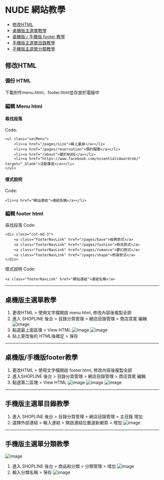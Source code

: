 # NUDE 網站教學

* [修改HTML](#修改HTML)
* [桌機版主選單教學](#桌機版主選單教學)
* [桌機版 / 手機版 footer 教學](#桌機版/手機版footer教學)
* [手機版主選單目錄教學](#手機版主選單目錄教學)
* [手機版主選單分類教學](#手機版主選單分類教學)

## 修改HTML
### 備份 HTML
下載附件menu.html、footer.html並存放於電腦中

### 編輯 Menu html
#### 尋找段落
Code:

	<ul class="secMenu">
		<li><a href="/pages/size">線上量身</a></li>
		<li><a href="/pages/reservation">預約服務</a></li>
		<li><a href="/about">關於NUDE</a></li>
		<li><a href="https://www.facebook.com/essentials4wardrob/" target="_blank">活動專區</a></li>
	</ul>

#### 樣式說明
Code:

	<li><a href="網站連結">連結名稱</a></li>

### 編輯 footer html
尋找段落
Code:

	<div class="col-md-3">
        <a class="footerNavLink" href="/pages/base">經典款式</a>
        <a class="footerNavLink" href="/pages/fashion">時尚款式</a>
        <a class="footerNavLink" href="/pages/romance">夢幻款式</a>
        <a class="footerNavLink" href="/pages/shape">修身款式</a>
    </div>

樣式說明
Code:

	<a class="footerNavLink" href="網站連結">連結名稱</a>

***

## 桌機版主選單教學
1. 更改HTML > 使用文字檔開啟 menu.html,  修改內容後複製全部
2. 進入 SHOPLINE 後台 > 目錄分頁管理 > 網店目錄管理 > 商店頁尾 編輯
![image](https://github.com/hsinhuachen/nude_shopline/blob/master/teach/01.png)
3. 點選最上面區塊 > View HTML 
![image](https://github.com/hsinhuachen/nude_shopline/blob/master/teach/02.png)
![image](https://github.com/hsinhuachen/nude_shopline/blob/master/teach/03.png)
4. 貼上更改後的 HTML後確定 > 保存

***

## 桌機版/手機版footer教學
1. 更改HTML > 使用文字檔開啟 footer.html,  修改內容後複製全部
2. 進入SHOPLINE 後台 > 目錄分頁管理 > 網店目錄管理 > 商店頁尾 編輯
3. 點選第二區塊 > View HTML
![image](https://github.com/hsinhuachen/nude_shopline/blob/master/teach/footer01.png)
![image](https://github.com/hsinhuachen/nude_shopline/blob/master/teach/footer02.png)
![image](https://github.com/hsinhuachen/nude_shopline/blob/master/teach/footer03.png)

***

## 手機版主選單目錄教學
1. 進入 SHOPLINE 後台 > 目錄分頁管理 > 網店目錄管理 > 主目錄 增加	
2. 選擇外部連結 > 輸入連結 > 開啟連結位置選新網頁 > 增加
![image](https://github.com/hsinhuachen/nude_shopline/blob/master/teach/mobile_02.png)

***

## 手機版主選單分類教學
![image](https://github.com/hsinhuachen/nude_shopline/blob/master/teach/mobile_03.jpg)
1. 進入 SHOPLINE 後台 > 商品和分類 > 分類管理 > 增加
![image](https://github.com/hsinhuachen/nude_shopline/blob/master/teach/mobile_04.png)
2. 輸入分類名稱 > 保存
![image](https://github.com/hsinhuachen/nude_shopline/blob/master/teach/mobile_05.png)

